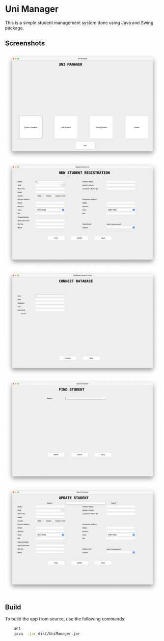 # Uni Manager

This is a simple student management system done using Java and Swing package.

## Screenshots

![home](assets/ss/homepage.png)
![add student form](assets/ss/new_std.png)
![connect db form](assets/ss/connect_db.png)
![search form](assets/ss/search_std.png)
![update form](assets/ss/update_std.png)

## Build

To build the app from source, use the following commands:

```bash
    ant
    java  -jar dist/UniManager.jar  
```
